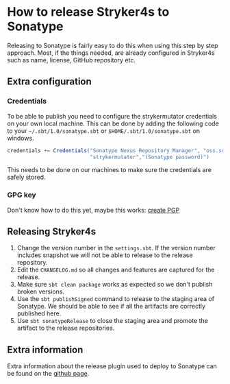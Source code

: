 # How to release Stryker4s to Sonatype

Releasing to Sonatype is fairly easy to do this when using this step by step approach. 
Most, if the things needed, are already configured in Stryker4s such as name, license, GitHub repository etc.

## Extra configuration

### Credentials
To be able to publish you need to configure the strykermutator credentials on your own local machine.
This can be done by adding the following code to your `~/.sbt/1.0/sonatype.sbt` or `$HOME/.sbt/1.0/sonatype.sbt` on windows.

```scala
credentials += Credentials("Sonatype Nexus Repository Manager", "oss.sonatype.org",
                           "strykermutator","(Sonatype password)")
```

This needs to be done on our machines to make sure the credentials are safely stored.

### GPG key

Don't know how to do this yet, maybe this works: [create PGP](https://support.symantec.com/en_US/article.HOWTO42070.html)

## Releasing Stryker4s

1. Change the version number in the `settings.sbt`. If the version number includes snapshot we will not be able to release to the release repository.
1. Edit the `CHANGELOG.md` so all changes and features are captured for the release.
1. Make sure `sbt clean package` works as expected so we don't publish broken versions.
1. Use the `sbt publishSigned` command to release to the staging area of Sonatype. We should be able to see if all the artifacts are correctly published here.
1. Use `sbt sonatypeRelease` to close the staging area and promote the artifact to the release repositories.

## Extra information

Extra information about the release plugin used to deploy to Sonatype can be found on the [github page]( https://github.com/xerial/sbt-sonatype).